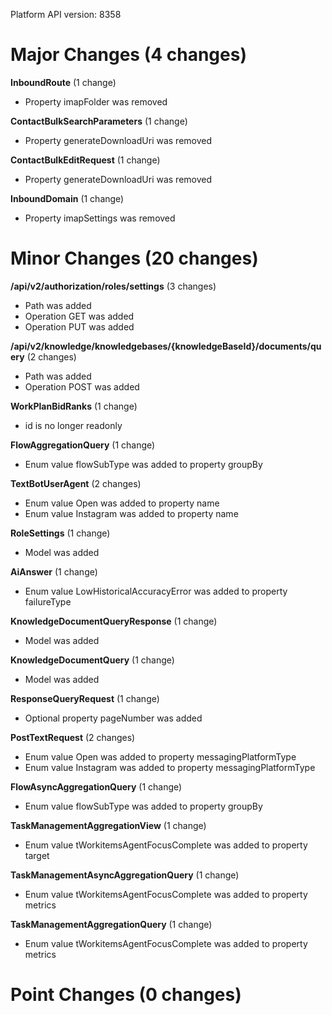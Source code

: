 Platform API version: 8358




# Major Changes (4 changes)

**InboundRoute** (1 change)

* Property imapFolder was removed

**ContactBulkSearchParameters** (1 change)

* Property generateDownloadUri was removed

**ContactBulkEditRequest** (1 change)

* Property generateDownloadUri was removed

**InboundDomain** (1 change)

* Property imapSettings was removed


# Minor Changes (20 changes)

**/api/v2/authorization/roles/settings** (3 changes)

* Path was added
* Operation GET was added
* Operation PUT was added

**/api/v2/knowledge/knowledgebases/{knowledgeBaseId}/documents/query** (2 changes)

* Path was added
* Operation POST was added

**WorkPlanBidRanks** (1 change)

* id is no longer readonly

**FlowAggregationQuery** (1 change)

* Enum value flowSubType was added to property groupBy

**TextBotUserAgent** (2 changes)

* Enum value Open was added to property name
* Enum value Instagram was added to property name

**RoleSettings** (1 change)

* Model was added

**AiAnswer** (1 change)

* Enum value LowHistoricalAccuracyError was added to property failureType

**KnowledgeDocumentQueryResponse** (1 change)

* Model was added

**KnowledgeDocumentQuery** (1 change)

* Model was added

**ResponseQueryRequest** (1 change)

* Optional property pageNumber was added

**PostTextRequest** (2 changes)

* Enum value Open was added to property messagingPlatformType
* Enum value Instagram was added to property messagingPlatformType

**FlowAsyncAggregationQuery** (1 change)

* Enum value flowSubType was added to property groupBy

**TaskManagementAggregationView** (1 change)

* Enum value tWorkitemsAgentFocusComplete was added to property target

**TaskManagementAsyncAggregationQuery** (1 change)

* Enum value tWorkitemsAgentFocusComplete was added to property metrics

**TaskManagementAggregationQuery** (1 change)

* Enum value tWorkitemsAgentFocusComplete was added to property metrics


# Point Changes (0 changes)
